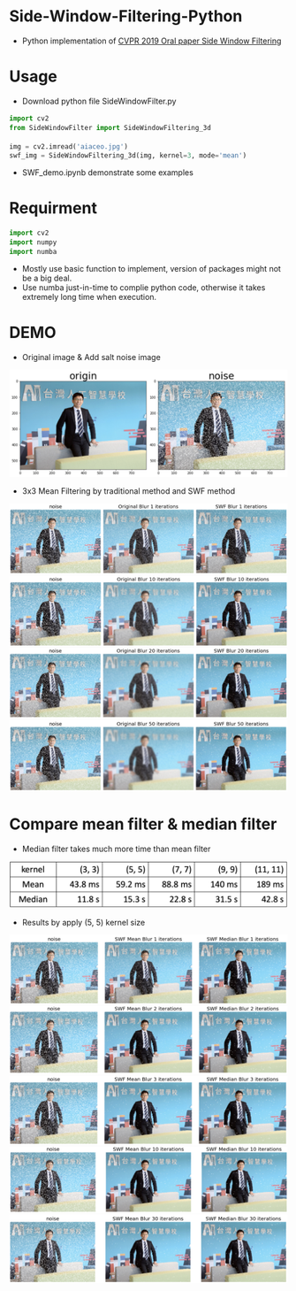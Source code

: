 # Side-Window-Filtering-Python
* Python implementation of [CVPR 2019 Oral paper Side Window Filtering](https://arxiv.org/pdf/1905.07177.pdf)

# Usage
* Download python file SideWindowFilter.py

```python
import cv2
from SideWindowFilter import SideWindowFiltering_3d

img = cv2.imread('aiaceo.jpg')
swf_img = SideWindowFiltering_3d(img, kernel=3, mode='mean')
```

* SWF_demo.ipynb demonstrate some examples

# Requirment

```python
import cv2
import numpy
import numba
```

* Mostly use basic function to implement, version of packages might not be a big deal.
* Use numba just-in-time to complie python code, otherwise it takes extremely long time when execution. 

# DEMO

* Original image & Add salt noise image

![alt](images/origin&noise.png)

* 3x3 Mean Filtering by traditional method and SWF method

![alt](images/mean_3x3_iter1.png)
![alt](images/mean_3x3_iter10.png)
![alt](images/mean_3x3_iter20.png)
![alt](images/mean_3x3_iter50.png)

# Compare mean filter & median filter

* Median filter takes much more time than mean filter

![alt](images/execution_times.png)

* Results by apply (5, 5) kernel size

![alt](images/compare_1.png)
![alt](images/compare_2.png)
![alt](images/compare_3.png)
![alt](images/compare_10.png)
![alt](images/compare_30.png)



